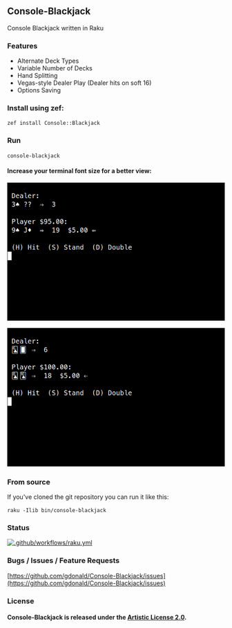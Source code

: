 ## Console-Blackjack

Console Blackjack written in Raku

### Features

* Alternate Deck Types
* Variable Number of Decks
* Hand Splitting
* Vegas-style Dealer Play (Dealer hits on soft 16)
* Options Saving

### Install using zef:

```shell
zef install Console::Blackjack
```

### Run

```shell
console-blackjack
```

#### Increase your terminal font size for a better view:

![Blackjack](https://raw.githubusercontent.com/gdonald/Console-Blackjack/master/ss1.png)

![Blackjack](https://raw.githubusercontent.com/gdonald/Console-Blackjack/master/ss2.png)

### From source

If you've cloned the git repository you can run it like this:

```shell
raku -Ilib bin/console-blackjack
```
### Status

[![.github/workflows/raku.yml](https://github.com/gdonald/Console-Blackjack/workflows/.github/workflows/raku.yml/badge.svg)](https://github.com/gdonald/Console-Blackjack/actions)

### Bugs / Issues / Feature Requests 

[https://github.com/gdonald/Console-Blackjack/issues](https://github.com/gdonald/Console-Blackjack/issues)

### License

#### Console-Blackjack is released under the [Artistic License 2.0](https://opensource.org/licenses/Artistic-2.0).
